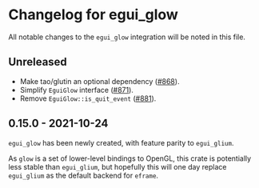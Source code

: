 # Changelog for egui_glow
All notable changes to the `egui_glow` integration will be noted in this file.


## Unreleased
* Make tao/glutin an optional dependency ([#868](https://github.com/emilk/egui/pull/868)).
* Simplify `EguiGlow` interface ([#871](https://github.com/emilk/egui/pull/871)).
* Remove `EguiGlow::is_quit_event` ([#881](https://github.com/emilk/egui/pull/881)).


## 0.15.0 - 2021-10-24
`egui_glow` has been newly created, with feature parity to `egui_glium`.

As `glow` is a set of lower-level bindings to OpenGL, this crate is potentially less stable than `egui_glium`,
but hopefully this will one day replace `egui_glium` as the default backend for `eframe`.
